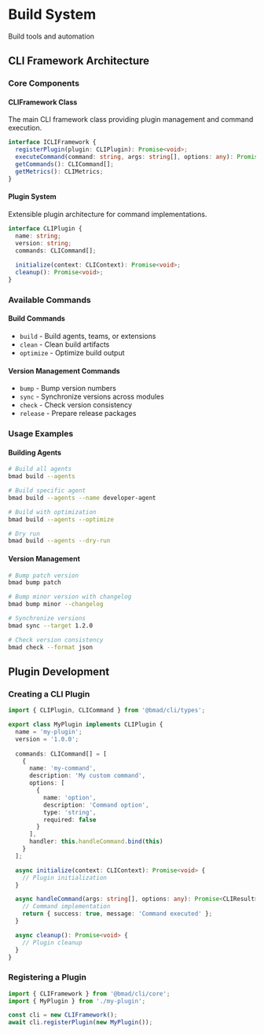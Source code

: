 # Build System

Build tools and automation

## CLI Framework Architecture

### Core Components

#### CLIFramework Class

The main CLI framework class providing plugin management and command execution.

```typescript
interface ICLIFramework {
  registerPlugin(plugin: CLIPlugin): Promise<void>;
  executeCommand(command: string, args: string[], options: any): Promise<CLIResult>;
  getCommands(): CLICommand[];
  getMetrics(): CLIMetrics;
}
```

#### Plugin System

Extensible plugin architecture for command implementations.

```typescript
interface CLIPlugin {
  name: string;
  version: string;
  commands: CLICommand[];
  
  initialize(context: CLIContext): Promise<void>;
  cleanup(): Promise<void>;
}
```

### Available Commands

#### Build Commands

- `build` - Build agents, teams, or extensions
- `clean` - Clean build artifacts
- `optimize` - Optimize build output

#### Version Management Commands

- `bump` - Bump version numbers
- `sync` - Synchronize versions across modules
- `check` - Check version consistency
- `release` - Prepare release packages

### Usage Examples

#### Building Agents

```bash
# Build all agents
bmad build --agents

# Build specific agent
bmad build --agents --name developer-agent

# Build with optimization
bmad build --agents --optimize

# Dry run
bmad build --agents --dry-run
```

#### Version Management

```bash
# Bump patch version
bmad bump patch

# Bump minor version with changelog
bmad bump minor --changelog

# Synchronize versions
bmad sync --target 1.2.0

# Check version consistency
bmad check --format json
```

## Plugin Development

### Creating a CLI Plugin

```typescript
import { CLIPlugin, CLICommand } from '@bmad/cli/types';

export class MyPlugin implements CLIPlugin {
  name = 'my-plugin';
  version = '1.0.0';
  
  commands: CLICommand[] = [
    {
      name: 'my-command',
      description: 'My custom command',
      options: [
        {
          name: 'option',
          description: 'Command option',
          type: 'string',
          required: false
        }
      ],
      handler: this.handleCommand.bind(this)
    }
  ];

  async initialize(context: CLIContext): Promise<void> {
    // Plugin initialization
  }

  async handleCommand(args: string[], options: any): Promise<CLIResult> {
    // Command implementation
    return { success: true, message: 'Command executed' };
  }

  async cleanup(): Promise<void> {
    // Plugin cleanup
  }
}
```

### Registering a Plugin

```typescript
import { CLIFramework } from '@bmad/cli/core';
import { MyPlugin } from './my-plugin';

const cli = new CLIFramework();
await cli.registerPlugin(new MyPlugin());
```
